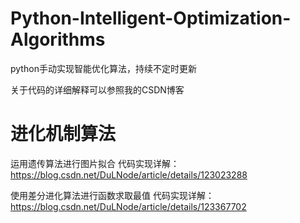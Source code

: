 # Python-Intelligent-Optimization-Algorithms
python手动实现智能优化算法，持续不定时更新

关于代码的详细解释可以参照我的CSDN博客
# 进化机制算法

运用遗传算法进行图片拟合
代码实现详解：https://blog.csdn.net/DuLNode/article/details/123023288 

使用差分进化算法进行函数求取最值
代码实现详解：https://blog.csdn.net/DuLNode/article/details/123367702
